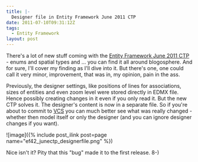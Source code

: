 ```yaml
---
title: |-
  Designer file in Entity Framework June 2011 CTP
date: 2011-07-10T09:31:12Z
tags:
  - Entity Framework
layout: post
---
```

There's a lot of new stuff coming with the [Entity Framework June 2011 CTP][1] - enums and spatial types and ... you can find it all around blogosphere. And for sure, I'll cover my finding as I'll dive into it. But there's one, one could call it very minor, improvement, that was in, my opinion, pain in the ass.

Previously, the designer settings, like positions of lines for associations, sizes of entities and even zoom level were stored directly in EDMX file. Hence possibly creating changes in it even if you only read it. But the new CTP solves it. The designer's content is now in a separate file. So if you're about to commit to [VCS][2] you can much better see what was really changed - whether then model itself or only the designer (and you can ignore designer changes if you want).

![image]({% include post_ilink post=page name="ef42_junectp_designerfile.png" %})

Nice isn't it? Pity that this "bug" made it to the first release. 8-)

[1]: http://blogs.msdn.com/b/adonet/archive/2011/06/30/announcing-the-microsoft-entity-framework-june-2011-ctp.aspx
[2]: http://en.wikipedia.org/wiki/Revision_control
